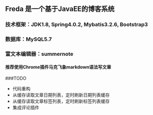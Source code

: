 ## Freda 是一个基于JavaEE的博客系统
### 技术框架：JDK1.8, Spring4.0.2, Mybatis3.2.6, Bootstrap3
### 数据库：MySQL5.7
### 富文本编辑器：summernote 
#### 推荐使用Chrome插件马克飞象markdown语法写文章

###TODO
- 代码重构
- 从缓存读取文章日期列表，定时刷新日期列表缓存
- 从缓存读取文章标签列表，定时刷新标签列表缓存
- 集成评论插件
